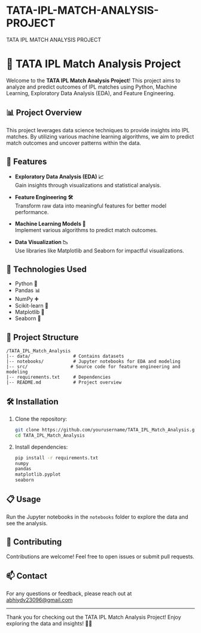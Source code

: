 # TATA-IPL-MATCH-ANALYSIS-PROJECT
TATA IPL MATCH ANALYSIS PROJECT

# 🏏 TATA IPL Match Analysis Project

Welcome to the **TATA IPL Match Analysis Project**! This project aims to analyze and predict outcomes of IPL matches using Python, Machine Learning, Exploratory Data Analysis (EDA), and Feature Engineering.

## 📊 Project Overview

This project leverages data science techniques to provide insights into IPL matches. By utilizing various machine learning algorithms, we aim to predict match outcomes and uncover patterns within the data.

## 🚀 Features

- **Exploratory Data Analysis (EDA) 📈**  
  Gain insights through visualizations and statistical analysis.

- **Feature Engineering 🛠️**  
  Transform raw data into meaningful features for better model performance.

- **Machine Learning Models 🤖**  
  Implement various algorithms to predict match outcomes.

- **Data Visualization 📉**  
  Use libraries like Matplotlib and Seaborn for impactful visualizations.

## 🔧 Technologies Used

- Python 🐍
- Pandas 📊
- NumPy ➕
- Scikit-learn 🤖
- Matplotlib 🎨
- Seaborn 🌊

## 📂 Project Structure

```
/TATA_IPL_Match_Analysis
|-- data/                # Contains datasets
|-- notebooks/           # Jupyter notebooks for EDA and modeling
|-- src/                # Source code for feature engineering and modeling
|-- requirements.txt     # Dependencies
|-- README.md            # Project overview
```

## 🛠️ Installation

1. Clone the repository:
   ```bash
   git clone https://github.com/yourusername/TATA_IPL_Match_Analysis.git
   cd TATA_IPL_Match_Analysis
   ```

2. Install dependencies:
   ```bash
   pip install -r requirements.txt
   numpy
   pandas
   matplotlib.pyplot
   seaborn
   
   ```

## 📋 Usage

Run the Jupyter notebooks in the `notebooks` folder to explore the data and see the analysis.

## 🤝 Contributing

Contributions are welcome! Feel free to open issues or submit pull requests.

## 📫 Contact

For any questions or feedback, please reach out at abhiydv23096@gmail.com

---

Thank you for checking out the TATA IPL Match Analysis Project! Enjoy exploring the data and insights! 🏏✨
